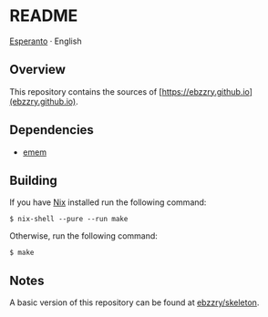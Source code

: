 README
======

[Esperanto](README.eo.md) · English


Overview
--------

This repository contains the sources of [https://ebzzry.github.io](ebzzry.github.io).


Dependencies
-----------

- [emem](https://github.com/ebzzry/emem)


Building
--------

If you have [Nix](htpts://nixos.org/nix) installed run the following command:

    $ nix-shell --pure --run make

Otherwise, run the following command:

    $ make


Notes
-----

A basic version of this repository can be found at
[ebzzry/skeleton](https://github.com/ebzzry/skeleton).
